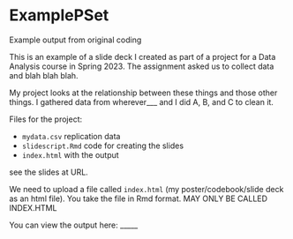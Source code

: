 # ExamplePSet
Example output from original coding 



This is an example of a slide deck I created as part of a project for a Data Analysis course in Spring 2023. The assignment asked us to collect data and blah blah blah.

My project looks at the relationship between these things and those other things. I gathered data from wherever___ and I did A, B, and C to clean it.


Files for the project: 
- `mydata.csv` replication data
-  `slidescript.Rmd` code for creating the slides
- `index.html` with the output 

see the slides at URL. 


We need to upload a file called `index.html` (my poster/codebook/slide deck as an html file). You take the file in Rmd format. MAY ONLY BE CALLED INDEX.HTML


You can view the output here: _____ 

